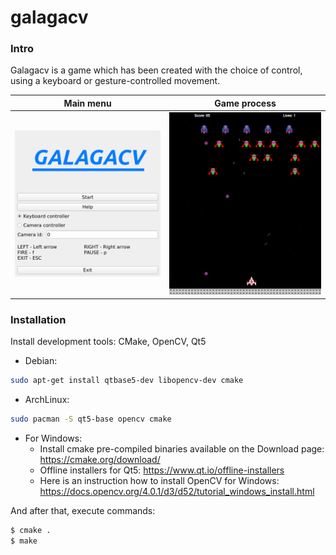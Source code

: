 # galagacv
### Intro
Galagacv is a game which has been created with the choice of control, using a keyboard or gesture-controlled movement.

Main menu                        |  Game process
:-------------------------------:|:-------------------------:
![](MainMenu.png)                |  ![](GameProcess.png)

### Installation
Install development tools: CMake, OpenCV, Qt5
- Debian:
```bash
sudo apt-get install qtbase5-dev libopencv-dev cmake
```
- ArchLinux:
```bash
sudo pacman -S qt5-base opencv cmake
```

- For Windows:
  - Install cmake pre-compiled binaries available on the Download page: https://cmake.org/download/
  - Offline installers for Qt5: https://www.qt.io/offline-installers
  - Here is an instruction how to install OpenCV for Windows: https://docs.opencv.org/4.0.1/d3/d52/tutorial_windows_install.html

And after that, execute commands:
```bash
$ cmake .
$ make
```
